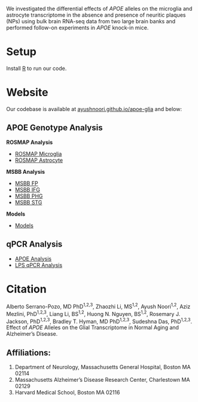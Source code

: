 We investigated the differential effects of *APOE* alleles on the microglia and astrocyte transcriptome in the absence and presence of neuritic plaques (NPs) using bulk brain RNA-seq data from two large brain banks and performed follow-on experiments in *APOE* knock-in mice.


# **Setup**
Install [R](https://www.r-project.org/) to run our code.


# **Website**
Our codebase is available at [ayushnoori.github.io/apoe-glia](https://ayushnoori.github.io/apoe-glia/) and below:

## APOE Genotype Analysis

**ROSMAP Analysis**
* [ROSMAP Microglia](https://ayushnoori.github.io/apoe-glia/APOE%20Genotype%20Analysis/ROSMAP%20Microglia.html)
* [ROSMAP Astrocyte](https://ayushnoori.github.io/apoe-glia/APOE%20Genotype%20Analysis/ROSMAP%20Astrocyte.html)

**MSBB Analysis**
* [MSBB FP](https://ayushnoori.github.io/apoe-glia/APOE%20Genotype%20Analysis/MSBB%20FP.html)
* [MSBB IFG](https://ayushnoori.github.io/apoe-glia/APOE%20Genotype%20Analysis/MSBB%20IFG.html)
* [MSBB PHG](https://ayushnoori.github.io/apoe-glia/APOE%20Genotype%20Analysis/MSBB%20PHG.html)
* [MSBB STG](https://ayushnoori.github.io/apoe-glia/APOE%20Genotype%20Analysis/MSBB%20STG.html)

**Models**
* [Models](https://ayushnoori.github.io/apoe-glia/APOE%20Genotype%20Analysis/Models.html)

## qPCR Analysis
* [APOE Analysis](https://ayushnoori.github.io/apoe-glia/qPCR%20Analysis/APOE%20qPCR%20Analysis.html)
* [LPS qPCR Analysis](https://ayushnoori.github.io/apoe-glia/qPCR%20Analysis/LPS%20qPCR%20Analysis.html)


# **Citation**
Alberto Serrano-Pozo, MD PhD<sup>1,2,3</sup>, Zhaozhi Li, MS<sup>1,2</sup>, Ayush Noori<sup>1,2</sup>, Aziz Mezlini, PhD<sup>1,2,3</sup>, Liang Li, BS<sup>1,2</sup>, Huong N. Nguyen, BS<sup>1,2</sup>, Rosemary J. Jackson, PhD<sup>1,2,3</sup>, Bradley T. Hyman, MD PhD<sup>1,2,3</sup>, Sudeshna Das, PhD<sup>1,2,3</sup>. Effect of *APOE* Alleles on the Glial Transcriptome in Normal Aging and Alzheimer’s Disease.

## Affiliations:
1. Department of Neurology, Massachusetts General Hospital, Boston MA 02114
2. Massachusetts Alzheimer’s Disease Research Center, Charlestown MA 02129
3. Harvard Medical School, Boston MA 02116